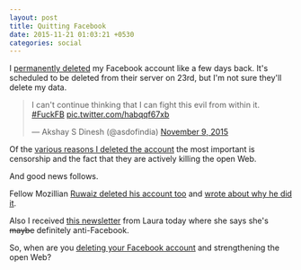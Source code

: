 ```yaml
---
layout: post
title: Quitting Facebook
date: 2015-11-21 01:03:21 +0530
categories: social
---
```

I [permanently deleted](https://www.facebook.com/help/224562897555674/) my Facebook account like a few days back. It's scheduled to be deleted from their server on 23rd, but I'm not sure they'll delete my data.

<blockquote class="twitter-tweet" lang="en"><p lang="en" dir="ltr">I can&#39;t continue thinking that I can fight this evil from within it. <a href="https://twitter.com/hashtag/FuckFB?src=hash">#FuckFB</a> <a href="https://t.co/habqqf67xb">pic.twitter.com/habqqf67xb</a></p>&mdash; Akshay S Dinesh (@asdofindia) <a href="https://twitter.com/asdofindia/status/663661346811023361">November 9, 2015</a></blockquote>
<script async src="//platform.twitter.com/widgets.js" charset="utf-8"></script>

Of the [various reasons I deleted the account](//learnlearn.in/facebook/) the most important is censorship and the fact that they are actively killing the open Web.

And good news follows.

Fellow Mozillian [Ruwaiz deleted his account too](https://twitter.com/RUWAIZRAZAK/status/667569312497057793) and [wrote about why he did it](http://beingrez.com/why-i-quit-facebook/).

Also I received [this newsletter](http://us11.campaign-archive1.com/?u=da6fdd71afbd94ce75c8ce2f5&id=80b1cb1dcf&e=3a866c284a) from Laura today where she says she's ~~maybe~~ definitely anti-Facebook.

So, when are you [deleting your Facebook account](https://www.facebook.com/help/224562897555674/) and strengthening the open Web?
